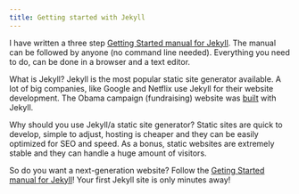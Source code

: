 ```yaml
---
title: Getting started with Jekyll
---
```



I have written a three step&nbsp;[Getting Started manual for Jekyll](http://jekyllcodex.org/getting-started/). The manual can be followed by anyone (no command line needed). Everything you need to do, can be done in a browser and a text editor.

What is Jekyll? Jekyll is the most popular static site generator available. A lot of big companies, like Google and Netflix use Jekyll for their website development. The Obama campaign (fundraising) website was&nbsp;[built](http://kylerush.net/blog/meet-the-obama-campaigns-250-million-fundraising-platform/) with Jekyll.

Why should you use Jekyll/a static site generator? Static sites are quick to develop, simple to adjust, hosting is cheaper and they can be easily optimized for SEO and speed. As a bonus, static websites are extremely stable and they can handle a huge amount of visitors.

So do you want a next-generation website? Follow the&nbsp;[Geting Started manual for Jekyll](http://jekyllcodex.org/getting-started/)! Your first Jekyll site is only minutes away!